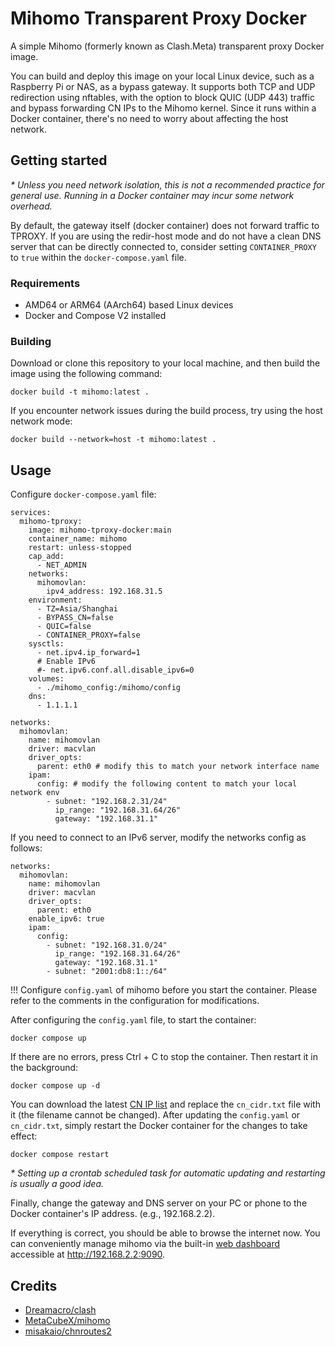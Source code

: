 # Mihomo Transparent Proxy Docker

A simple Mihomo (formerly known as Clash.Meta) transparent proxy Docker image.

You can build and deploy this image on your local Linux device, such as a Raspberry Pi or NAS, as a bypass gateway. It supports both TCP and UDP redirection using nftables, with the option to block QUIC (UDP 443) traffic and bypass forwarding CN IPs to the Mihomo kernel. Since it runs within a Docker container, there's no need to worry about affecting the host network.

## Getting started

*\* Unless you need network isolation, this is not a recommended practice for general use. Running in a Docker container may incur some network overhead.*

By default, the gateway itself (docker container) does not forward traffic to TPROXY. If you are using the redir-host mode and do not have a clean DNS server that can be directly connected to, consider setting `CONTAINER_PROXY` to `true` within the `docker-compose.yaml` file.

### Requirements

- AMD64 or ARM64 (AArch64) based Linux devices
- Docker and Compose V2 installed

### Building

Download or clone this repository to your local machine, and then build the image using the following command:

```
docker build -t mihomo:latest .
```

If you encounter network issues during the build process, try using the host network mode:

```
docker build --network=host -t mihomo:latest .
```

## Usage

Configure  `docker-compose.yaml` file:

```docker
services:
  mihomo-tproxy:
    image: mihomo-tproxy-docker:main
    container_name: mihomo
    restart: unless-stopped
    cap_add:
      - NET_ADMIN
    networks:
      mihomovlan:
        ipv4_address: 192.168.31.5
    environment:
      - TZ=Asia/Shanghai
      - BYPASS_CN=false
      - QUIC=false
      - CONTAINER_PROXY=false
    sysctls:
      - net.ipv4.ip_forward=1
      # Enable IPv6
      #- net.ipv6.conf.all.disable_ipv6=0
    volumes:
      - ./mihomo_config:/mihomo/config
    dns:
      - 1.1.1.1

networks:
  mihomovlan:
    name: mihomovlan
    driver: macvlan
    driver_opts:
      parent: eth0 # modify this to match your network interface name
    ipam:
      config: # modify the following content to match your local network env
        - subnet: "192.168.2.31/24"
          ip_range: "192.168.31.64/26"
          gateway: "192.168.31.1"
```

If you need to connect to an IPv6 server, modify the networks config as follows:
```
networks:
  mihomovlan:
    name: mihomovlan
    driver: macvlan
    driver_opts:
      parent: eth0
    enable_ipv6: true
    ipam:
      config:
        - subnet: "192.168.31.0/24"
          ip_range: "192.168.31.64/26"
          gateway: "192.168.31.1"
        - subnet: "2001:db8:1::/64"
```

!!! Configure  `config.yaml` of mihomo before you start the container. Please refer to the comments in the configuration for modifications.

After configuring the `config.yaml` file, to start the container:

```
docker compose up
```

If there are no errors, press Ctrl + C to stop the container. Then restart it in the background:

```
docker compose up -d
```

You can download the latest [CN IP list](https://github.com/misakaio/chnroutes2/blob/master/chnroutes.txt) and replace the `cn_cidr.txt` file with it (the filename cannot be changed). After updating the `config.yaml` or `cn_cidr.txt`, simply restart the Docker container for the changes to take effect:

```
docker compose restart
```

*\* Setting up a crontab scheduled task for automatic updating and restarting is usually a good idea.*

Finally, change the gateway and DNS server on your PC or phone to the Docker container's IP address. (e.g., 192.168.2.2).

If everything is correct, you should be able to browse the internet now. You can conveniently manage mihomo via the built-in [web dashboard](https://github.com/MetaCubeX/metacubexd) accessible at http://192.168.2.2:9090.

## Credits

- [Dreamacro/clash](https://github.com/Dreamacro/clash)
- [MetaCubeX/mihomo](https://github.com/MetaCubeX/mihomo)
- [misakaio/chnroutes2](https://github.com/misakaio/chnroutes2)
